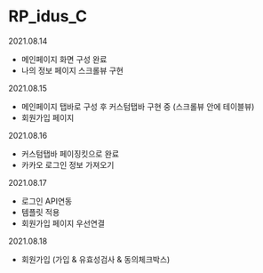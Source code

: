 # RP_idus_C

2021.08.14
- 메인페이지 화면 구성 완료
- 나의 정보 페이지 스크롤뷰 구현

2021.08.15
- 메인페이지 탭바로 구성 후 커스텀탭바 구현 중 (스크롤뷰 안에 테이블뷰)
- 회원가입 페이지

2021.08.16
- 커스텀탭바 페이징킷으로 완료
- 카카오 로그인 정보 가져오기

2021.08.17
- 로그인 API연동
- 템플릿 적용
- 회원가입 페이지 우선연결

2021.08.18
- 회원가입 (가입 & 유효성검사 & 동의체크박스)

